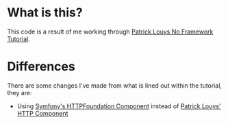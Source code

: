# What is this?

This code is a result of me working through [Patrick Louys No Framework Tutorial](https://github.com/PatrickLouys/no-framework-tutorial).

# Differences

There are some changes I've made from what is lined out within the tutorial, they are:

- Using [Symfony's HTTPFoundation Component](https://github.com/symfony/http-foundation) instead of [Patrick Louys' HTTP Component](https://github.com/PatrickLouys/http)